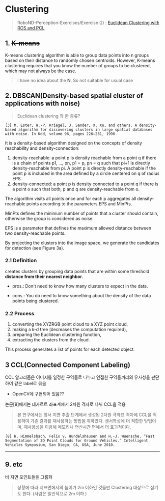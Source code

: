 # Clustering 

> RoboND-Perception-Exercises/Exercise-2/ : [Euclidean Clustering with ROS and PCL](https://github.com/udacity/RoboND-Perception-Exercises/tree/master/Exercise-2)

## 1. ~~K-means~~

K-means clustering algorithm is able to group data points into n groups based on their distance to randomly chosen centroids. However, K-means clustering requires that you know the number of groups to be clustered, which may not always be the case.

> I have no idea about the **N**, So not suitable for usual case

## 2. DBSCAN(Density-based spatial cluster of applications with noise)

> Euclidean clustering 의 한 종류?

```
[3] M. Ester, H.-P. Kriegel, J. Sander, X. Xu, and others. A density-based algorithm for discovering clusters in large spatial databases with noise. In Kdd, volume 96, pages 226–231, 1996.
```

It is a density-based algorithm designed on the concepts of density reachability and density-connection:
1. density-reachable: a point p is density reachable from a point q if there is a chain of points p1, ..., pn, p1 = p, pn = q such that pi+1 is directly density-reachable from pi. A
point p is directly density-reachable if the point p is included
in the area defined by a circle centered on q of radius
EPS.
2. density-connected: a point p is density connected to a point q if there is a point o such that both, p and q are density-reachable from o.

The algorithm visits all points once and for each p aggregates all density-reachable points according to the parameters EPS and MinPts. 

MinPts defines the minimum number of points that a cluster should contain, otherwise the group is considered as noise. 

EPS is a parameter that defines the maximum allowed distance between two density-reachable points. 

By projecting the clusters into the image space, we generate the candidates for detection (see Figure 3a).




### 2.1 Definition 

creates clusters by grouping data points that are within some threshold **distance from their nearest neighbor**.


- pros.: Don't need to know how many clusters to expect in the data. 

- cons.: You do need to know something about the density of the data points being clustered.


### 2.2 Process

1. converting the XYZRGB point cloud to a XYZ point cloud, 
2. making a k-d tree (decreases the computation required), 
3. preparing the Euclidean clustering function, 
4. extracting the clusters from the cloud. 

This process generates a list of points for each detected object.



## 3 CCL(Connected Component Labeling)

CCL 알고리즘은 이미지를 일정한 구역들로 나누고 인접한 구역들끼리의 유사성을 판단하여 같은 label로 묶음
- OpenCV에 구현되어 있음??

논문[8]에서는 데카르트 좌표계에서 2차원 격자로 나눠 CCL을 적용



> 본 연구에서는 앞서 지면 추출 단계에서 생성된 2차원 극좌표 격자에 CCL을 적용하여 기존 결과를 재사용하는 방법을 취하였다. 센서특성에 더 적합한 방법이며, 재사용성을 이용해 메모리나 연산시간 면에서 더 효과적이다.

```
[8] H. Himmelsbach, Felix v. Hundelshausen and H.-J. Wuensche, “Fast Segmentation of 3D Point Clouds for Ground Vehicles,” Intelligent Vehicles Symposium, San Diego, CA, USA, June 2010.
```
---

## 9. etc

비 지면 포인트들을 그룹화 

> 상황에 따라 지표면에서의 높이가 2m 이하인 것들만 Clustering 대상으로 삼기도 한다. (사람은 일반적으로 2m 이하 )



